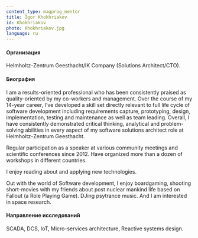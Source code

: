 ```yaml
---
content_type: magprog_mentor
title: Igor Khokhriakov
id: Khokhriakov
photo: Khokhriakov.jpg
language: ru
---
```


#### Организация
Helmholtz-Zentrum Geesthacht/IK Company (Solutions Architect/CTO).

#### Биография

I am a results-oriented professional who has been consistently praised as quality-oriented by my co-workers and management. Over the course of my 14-year career, I've developed a skill set directly relevant to full life cycle of software development including requirements capture, prototyping, design, implementation, testing and maintenance as well as team leading. Overall, I have consistently demonstrated critical thinking, analytical and problem-solving abilities in every aspect of my software solutions architect role at Helmholtz-Zentrum Geesthacht.

Regular participation as a speaker at various community meetings and scientific conferences since 2012. Have organized more than a dozen of workshops in different countries.

I enjoy reading about and applying new technologies.

Out with the world of Software development, I enjoy boardgaming, shooting short-movies with my friends about post nuclear mankind life based on Fallout (a Role Playing Game). DJing psytrance music. And I am interested in space research.

#### Направление исследований

SCADA, DCS, IoT, Micro-services architecture, Reactive systems design.
